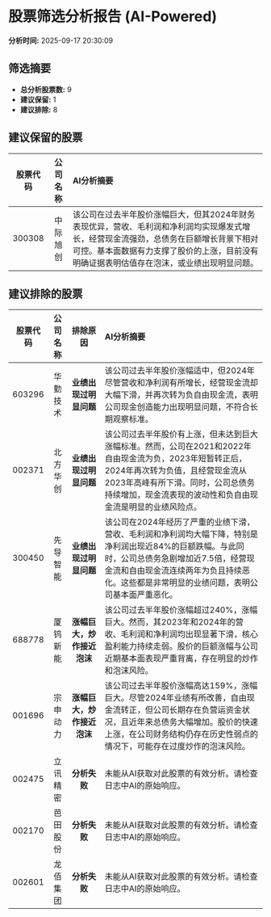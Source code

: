 # 股票筛选分析报告 (AI-Powered)

**分析时间:** 2025-09-17 20:30:09

## 筛选摘要

- **总分析股票数:** 9
- **建议保留:** 1
- **建议排除:** 8

## 建议保留的股票

| 股票代码 | 公司名称 | AI分析摘要 |
|:---:|:---:|:---|
| 300308 | 中际旭创 | 该公司在过去半年股价涨幅巨大，但其2024年财务表现优异，营收、毛利润和净利润均实现爆发式增长，经营现金流强劲，总债务在巨额增长背景下相对可控。基本面数据有力支撑了股价的上涨，目前没有明确证据表明估值存在泡沫，或业绩出现明显问题。 |

## 建议排除的股票

| 股票代码 | 公司名称 | 排除原因 | AI分析摘要 |
|:---:|:---:|:---:|:---|
| 603296 | 华勤技术 | **业绩出现过明显问题** | 该公司过去半年股价涨幅适中，但2024年尽管营收和净利润有所增长，经营现金流却大幅下滑，并再次转为负自由现金流，表明公司现金创造能力出现明显问题，不符合长期观察标准。 |
| 002371 | 北方华创 | **业绩出现过明显问题** | 该公司过去半年股价有上涨，但未达到巨大涨幅标准。然而，公司在2021和2022年自由现金流为负，2023年短暂转正后，2024年再次转为负值，且经营现金流从2023年高峰有所下滑。同时，公司总债务持续增加，现金流表现的波动性和负自由现金流是明显的业绩风险点。 |
| 300450 | 先导智能 | **业绩出现过明显问题** | 该公司在2024年经历了严重的业绩下滑，营收、毛利润和净利润均大幅下降，特别是净利润出现近84%的巨额跌幅。与此同时，公司总债务急剧增加近7.5倍，经营现金流和自由现金流连续两年为负且持续恶化。这些都是非常明显的业绩问题，表明公司基本面严重恶化。 |
| 688778 | 厦钨新能 | **涨幅巨大，炒作接近泡沫** | 该公司过去半年股价涨幅超过240%，涨幅巨大。然而，其2023年和2024年的营收、毛利润和净利润均出现显著下滑，核心盈利能力持续走弱。股价的巨额涨幅与公司近期基本面表现严重背离，存在明显的炒作和泡沫风险。 |
| 001696 | 宗申动力 | **涨幅巨大，炒作接近泡沫** | 该公司过去半年股价涨幅高达159%，涨幅巨大。尽管2024年业绩有所改善，自由现金流转正，但公司长期存在负营运资金状况，且近年来总债务大幅增加。股价的快速上涨，在公司财务结构仍存在历史性弱点的情况下，可能存在过度炒作的泡沫风险。 |
| 002475 | 立讯精密 | **分析失败** | 未能从AI获取对此股票的有效分析。请检查日志中AI的原始响应。 |
| 002170 | 芭田股份 | **分析失败** | 未能从AI获取对此股票的有效分析。请检查日志中AI的原始响应。 |
| 002601 | 龙佰集团 | **分析失败** | 未能从AI获取对此股票的有效分析。请检查日志中AI的原始响应。 |
